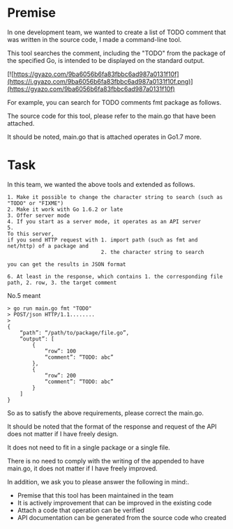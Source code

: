 # Premise

In one development team, we wanted to create a list of TODO comment that was written in the source code, I made a command-line tool.

This tool searches the comment, including the "TODO" from the package of the specified Go, is intended to be displayed on the standard output.

[![https://gyazo.com/9ba6056b6fa83fbbc6ad987a0131f10f](https://i.gyazo.com/9ba6056b6fa83fbbc6ad987a0131f10f.png)](https://gyazo.com/9ba6056b6fa83fbbc6ad987a0131f10f)

For example, you can search for TODO comments fmt package as follows.

The source code for this tool, please refer to the main.go that have been attached.

It should be noted, main.go that is attached operates in Go1.7 more.

# Task
In this team, we wanted the above tools and extended as follows.

```
1. Make it possible to change the character string to search (such as "TODO" or "FIXME")
2. Make it work with Go 1.6.2 or late
3. Offer server mode
4. If you start as a server mode, it operates as an API server
5.
To this server,
if you send HTTP request with 1. import path (such as fmt and net/http) of a package and
                              2. the character string to search                       
you can get the results in JSON format

6. At least in the response, which contains 1. the corresponding file path, 2. row, 3. the target comment
```

No.5 meant

```
> go run main.go fmt "TODO"
> POST/json HTTP/1.1........
> 
{
    “path”: “/path/to/package/file.go”,
    “output”: [
        {
            “row”: 100
            “comment”: “TODO: abc”
        },
        {
            “row”: 200
            “comment”: “TODO: abc”
        }
    ]
}
```

So as to satisfy the above requirements, please correct the main.go.

It should be noted that the format of the response and request of the API does not matter if I have freely design.

It does not need to fit in a single package or a single file.

There is no need to comply with the writing of the appended to have main.go, it does not matter if I have freely improved.

In addition, we ask you to please answer the following in mind:.

- Premise that this tool has been maintained in the team
- It is actively improvement that can be improved in the existing code
- Attach a code that operation can be verified
- API documentation can be generated from the source code who created
